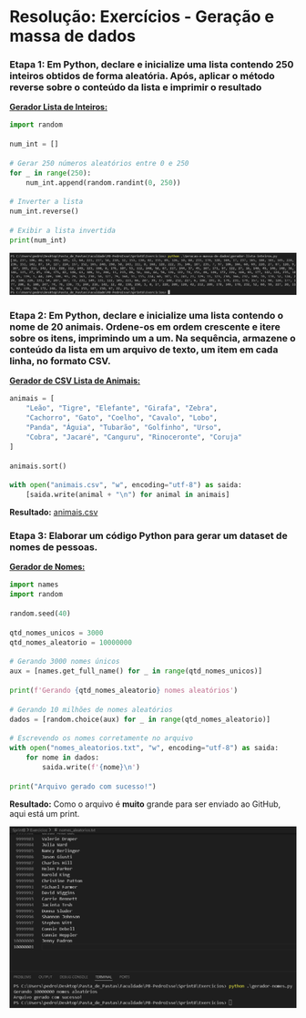 # **Resolução: Exercícios - Geração e massa de dados**

### **Etapa 1: Em Python, declare e inicialize uma lista contendo 250 inteiros obtidos de forma aleatória. Após, aplicar o método reverse sobre o conteúdo da lista e imprimir o resultado**

[**Gerador Lista de Inteiros:**](./gerador-lista-inteiros.py)

```Python
import random

num_int = []

# Gerar 250 números aleatórios entre 0 e 250
for _ in range(250):
    num_int.append(random.randint(0, 250))

# Inverter a lista
num_int.reverse()

# Exibir a lista invertida
print(num_int)
```

![Lista de Números Inteiros](./numeros-inteiros.png)

### **Etapa 2: Em Python, declare e inicialize uma lista contendo o nome de 20 animais. Ordene-os em ordem crescente e itere sobre os itens, imprimindo um a um. Na sequência, armazene o conteúdo da lista em um arquivo de texto, um item em cada linha, no formato CSV.**

[**Gerador de CSV Lista de Animais:**](./gerar-csv-animias.py)

```Python
animais = [
    "Leão", "Tigre", "Elefante", "Girafa", "Zebra",
    "Cachorro", "Gato", "Coelho", "Cavalo", "Lobo",
    "Panda", "Águia", "Tubarão", "Golfinho", "Urso",
    "Cobra", "Jacaré", "Canguru", "Rinoceronte", "Coruja"
]

animais.sort()

with open("animais.csv", "w", encoding="utf-8") as saida:
    [saida.write(animal + "\n") for animal in animais]
```

**Resultado:** [animais.csv](./animais.csv)

### **Etapa 3: Elaborar um código Python para gerar um dataset de nomes de pessoas.**

[**Gerador de Nomes:**](./gerador-nomes.py)

```Python
import names
import random

random.seed(40)

qtd_nomes_unicos = 3000
qtd_nomes_aleatorio = 10000000

# Gerando 3000 nomes únicos
aux = [names.get_full_name() for _ in range(qtd_nomes_unicos)]

print(f'Gerando {qtd_nomes_aleatorio} nomes aleatórios')

# Gerando 10 milhões de nomes aleatórios
dados = [random.choice(aux) for _ in range(qtd_nomes_aleatorio)]

# Escrevendo os nomes corretamente no arquivo
with open("nomes_aleatorios.txt", "w", encoding="utf-8") as saida:
    for nome in dados:
        saida.write(f'{nome}\n')

print("Arquivo gerado com sucesso!")
```

**Resultado:** Como o arquivo é **muito** grande para ser enviado ao GitHub, aqui está um print.

![Resultado Nomes Gerados](./nomes-aleatorios-gerados.png)